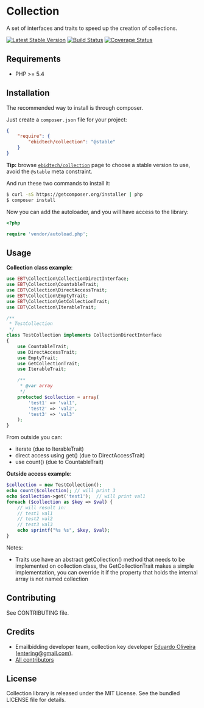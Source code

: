 # Collection #

A set of interfaces and traits to speed up the creation of collections.

[![Latest Stable Version](https://poser.pugx.org/ebidtech/collection/v/stable.png)](https://packagist.org/packages/ebidtech/collection)
 [![Build Status](https://travis-ci.org/ebidtech/collection.png?branch=master)](https://travis-ci.org/ebidtech/collection) [![Coverage Status](https://coveralls.io/repos/ebidtech/collection/badge.png?branch=master)](https://coveralls.io/r/ebidtech/collection?branch=master)

## Requirements ##

* PHP >= 5.4

## Installation ##

The recommended way to install is through composer.

Just create a `composer.json` file for your project:

``` json
{
    "require": {
        "ebidtech/collection": "@stable"
    }
}
```

**Tip:** browse [`ebidtech/collection`](https://packagist.org/packages/ebidtech/collection) page to choose a stable version to use, avoid the `@stable` meta constraint.

And run these two commands to install it:

```bash
$ curl -sS https://getcomposer.org/installer | php
$ composer install
```

Now you can add the autoloader, and you will have access to the library:

```php
<?php

require 'vendor/autoload.php';
```

## Usage ##

**Collection class example**:

```php
use EBT\Collection\CollectionDirectInterface;
use EBT\Collection\CountableTrait;
use EBT\Collection\DirectAccessTrait;
use EBT\Collection\EmptyTrait;
use EBT\Collection\GetCollectionTrait;
use EBT\Collection\IterableTrait;

/**
 * TestCollection
 */
class TestCollection implements CollectionDirectInterface
{
    use CountableTrait;
    use DirectAccessTrait;
    use EmptyTrait;
    use GetCollectionTrait;
    use IterableTrait;

    /**
     * @var array
     */
    protected $collection = array(
        'test1' => 'val1',
        'test2' => 'val2',
        'test3' => 'val3'
    );
}
```

From outside you can:
* iterate (due to IterableTrait)
* direct access using get() (due to DirectAccessTrait)
* use count() (due to CountableTrait)

**Outside access example**:

```php
$collection = new TestCollection();
echo count($collection); // will print 3
echo $collection->get('test1');  // will print val1
foreach ($collection as $key => $val) {
    // will result in:
    // test1 val1
    // test2 val2
    // test3 val3
    echo sprintf("%s %s", $key, $val);
}
```

Notes:
* Traits use have an abstract getCollection() method that needs to be implemented on collection class, the GetCollectionTrait makes a simple implementation, you can override it if the property that holds the internal array is not named collection

## Contributing ##

See CONTRIBUTING file.

## Credits ##

* Emailbidding developer team, collection key developer [Eduardo Oliveira](https://github.com/entering) (entering@gmail.com).
* [All contributors](https://github.com/ebidtech/collection/contributors)

## License ##

Collection library is released under the MIT License. See the bundled LICENSE file for details.

